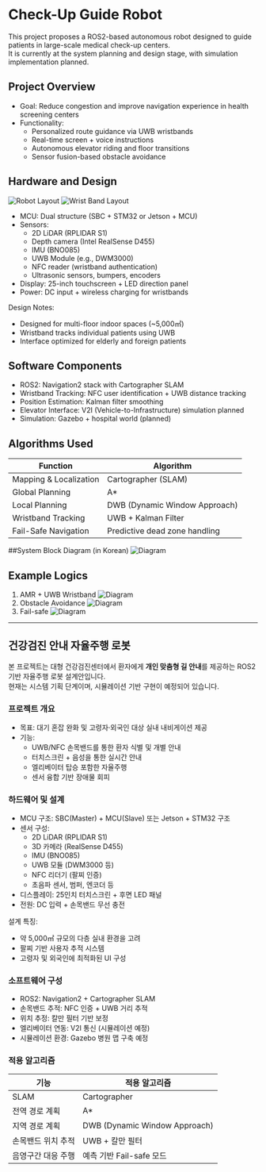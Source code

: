 # Check-Up Guide Robot

This project proposes a ROS2-based autonomous robot designed to guide patients in large-scale medical check-up centers.  
It is currently at the system planning and design stage, with simulation implementation planned.

## Project Overview

- Goal: Reduce congestion and improve navigation experience in health screening centers
- Functionality:
  - Personalized route guidance via UWB wristbands
  - Real-time screen + voice instructions
  - Autonomous elevator riding and floor transitions
  - Sensor fusion-based obstacle avoidance

## Hardware and Design
![Robot Layout](images/amr_layout.png)
![Wrist Band Layout](images/wristband_layout.png)
- MCU: Dual structure (SBC + STM32 or Jetson + MCU)
- Sensors:
  - 2D LiDAR (RPLIDAR S1)
  - Depth camera (Intel RealSense D455)
  - IMU (BNO085)
  - UWB Module (e.g., DWM3000)
  - NFC reader (wristband authentication)
  - Ultrasonic sensors, bumpers, encoders
- Display: 25-inch touchscreen + LED direction panel
- Power: DC input + wireless charging for wristbands

Design Notes:
- Designed for multi-floor indoor spaces (~5,000㎡)
- Wristband tracks individual patients using UWB
- Interface optimized for elderly and foreign patients

## Software Components

- ROS2: Navigation2 stack with Cartographer SLAM
- Wristband Tracking: NFC user identification + UWB distance tracking
- Position Estimation: Kalman filter smoothing
- Elevator Interface: V2I (Vehicle-to-Infrastructure) simulation planned
- Simulation: Gazebo + hospital world (planned)

## Algorithms Used

| Function               | Algorithm                     |
|------------------------|-------------------------------|
| Mapping & Localization | Cartographer (SLAM)           |
| Global Planning        | A*                            |
| Local Planning         | DWB (Dynamic Window Approach) |
| Wristband Tracking     | UWB + Kalman Filter           |
| Fail-Safe Navigation   | Predictive dead zone handling |


##System Block Diagram (in Korean)
![Diagram](images/system_block_diagram.png)

## Example Logics
1. AMR + UWB Wristband
  ![Diagram](images/amr_uwb_logic.png)
2. Obstacle Avoidance
   ![Diagram](images/obstacle_avoidance_logic.png)
3. Fail-safe
   ![Diagram](images/fail-safe_logic.png)
---

## 건강검진 안내 자율주행 로봇

본 프로젝트는 대형 건강검진센터에서 환자에게 **개인 맞춤형 길 안내**를 제공하는 ROS2 기반 자율주행 로봇 설계안입니다.  
현재는 시스템 기획 단계이며, 시뮬레이션 기반 구현이 예정되어 있습니다.

### 프로젝트 개요

- 목표: 대기 혼잡 완화 및 고령자·외국인 대상 실내 내비게이션 제공
- 기능:
  - UWB/NFC 손목밴드를 통한 환자 식별 및 개별 안내
  - 터치스크린 + 음성을 통한 실시간 안내
  - 엘리베이터 탑승 포함한 자율주행
  - 센서 융합 기반 장애물 회피

### 하드웨어 및 설계

- MCU 구조: SBC(Master) + MCU(Slave) 또는 Jetson + STM32 구조
- 센서 구성:
  - 2D LiDAR (RPLIDAR S1)
  - 3D 카메라 (RealSense D455)
  - IMU (BNO085)
  - UWB 모듈 (DWM3000 등)
  - NFC 리더기 (팔찌 인증)
  - 초음파 센서, 범퍼, 엔코더 등
- 디스플레이: 25인치 터치스크린 + 후면 LED 패널
- 전원: DC 입력 + 손목밴드 무선 충전

설계 특징:
- 약 5,000㎡ 규모의 다층 실내 환경을 고려
- 팔찌 기반 사용자 추적 시스템
- 고령자 및 외국인에 최적화된 UI 구성

### 소프트웨어 구성

- ROS2: Navigation2 + Cartographer SLAM
- 손목밴드 추적: NFC 인증 + UWB 거리 추적
- 위치 추정: 칼만 필터 기반 보정
- 엘리베이터 연동: V2I 통신 (시뮬레이션 예정)
- 시뮬레이션 환경: Gazebo 병원 맵 구축 예정

### 적용 알고리즘

| 기능                    | 적용 알고리즘                 |
|-------------------------|------------------------------|
| SLAM                    | Cartographer                 |
| 전역 경로 계획         | A*                           |
| 지역 경로 계획         | DWB (Dynamic Window Approach)|
| 손목밴드 위치 추적     | UWB + 칼만 필터              |
| 음영구간 대응 주행     | 예측 기반 Fail-safe 모드     |



